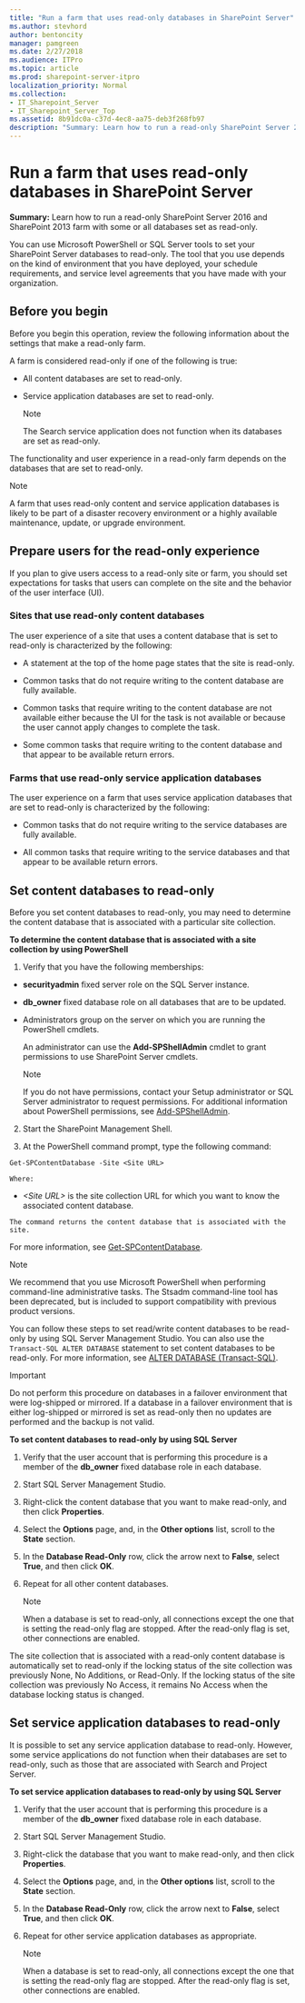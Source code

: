 ```yaml
---
title: "Run a farm that uses read-only databases in SharePoint Server"
ms.author: stevhord
author: bentoncity
manager: pamgreen
ms.date: 2/27/2018
ms.audience: ITPro
ms.topic: article
ms.prod: sharepoint-server-itpro
localization_priority: Normal
ms.collection:
- IT_Sharepoint_Server
- IT_Sharepoint_Server_Top
ms.assetid: 8b91dc0a-c37d-4ec8-aa75-deb3f268fb97
description: "Summary: Learn how to run a read-only SharePoint Server 2016 and SharePoint 2013 farm with some or all databases set as read-only."
---
```


# Run a farm that uses read-only databases in SharePoint Server

 **Summary:** Learn how to run a read-only SharePoint Server 2016 and SharePoint 2013 farm with some or all databases set as read-only. 
  
You can use Microsoft PowerShell or SQL Server tools to set your SharePoint Server databases to read-only. The tool that you use depends on the kind of environment that you have deployed, your schedule requirements, and service level agreements that you have made with your organization.
  
    
## Before you begin
<a name="begin"> </a>

Before you begin this operation, review the following information about the settings that make a read-only farm.
  
A farm is considered read-only if one of the following is true: 
  
- All content databases are set to read-only.
    
- Service application databases are set to read-only.
    
    > [!NOTE]
    > The Search service application does not function when its databases are set as read-only. 
  
The functionality and user experience in a read-only farm depends on the databases that are set to read-only.
  
> [!NOTE]
> A farm that uses read-only content and service application databases is likely to be part of a disaster recovery environment or a highly available maintenance, update, or upgrade environment. 
  
## Prepare users for the read-only experience
<a name="proc1"> </a>

If you plan to give users access to a read-only site or farm, you should set expectations for tasks that users can complete on the site and the behavior of the user interface (UI).
  
### Sites that use read-only content databases
<a name="sites"> </a>

The user experience of a site that uses a content database that is set to read-only is characterized by the following:
  
- A statement at the top of the home page states that the site is read-only.
    
- Common tasks that do not require writing to the content database are fully available.
    
- Common tasks that require writing to the content database are not available either because the UI for the task is not available or because the user cannot apply changes to complete the task.
    
- Some common tasks that require writing to the content database and that appear to be available return errors.
    
### Farms that use read-only service application databases
<a name="farms"> </a>

The user experience on a farm that uses service application databases that are set to read-only is characterized by the following:
  
- Common tasks that do not require writing to the service databases are fully available.
    
- All common tasks that require writing to the service databases and that appear to be available return errors.
    
## Set content databases to read-only
<a name="proc2"> </a>

Before you set content databases to read-only, you may need to determine the content database that is associated with a particular site collection.
  
 **To determine the content database that is associated with a site collection by using PowerShell**
  
1. Verify that you have the following memberships:
    
  - **securityadmin** fixed server role on the SQL Server instance. 
    
  - **db_owner** fixed database role on all databases that are to be updated. 
    
  - Administrators group on the server on which you are running the PowerShell cmdlets.
    
    An administrator can use the **Add-SPShellAdmin** cmdlet to grant permissions to use SharePoint Server cmdlets. 
    
    > [!NOTE]
    > If you do not have permissions, contact your Setup administrator or SQL Server administrator to request permissions. For additional information about PowerShell permissions, see [Add-SPShellAdmin](http://technet.microsoft.com/library/2ddfad84-7ca8-409e-878b-d09cb35ed4aa.aspx). 
  
2. Start the SharePoint Management Shell.
    
3. At the PowerShell command prompt, type the following command:
    
  ```
  Get-SPContentDatabase -Site <Site URL>
  ```

    Where:
    
  -  _\<Site URL\>_ is the site collection URL for which you want to know the associated content database. 
    
    The command returns the content database that is associated with the site.
    
For more information, see [Get-SPContentDatabase](http://technet.microsoft.com/library/a4a83bb0-0bab-4cad-9b59-0fd89a16f57b.aspx).
  
> [!NOTE]
> We recommend that you use Microsoft PowerShell when performing command-line administrative tasks. The Stsadm command-line tool has been deprecated, but is included to support compatibility with previous product versions. 
  
You can follow these steps to set read/write content databases to be read-only by using SQL Server Management Studio. You can also use the  `Transact-SQL ALTER DATABASE` statement to set content databases to be read-only. For more information, see [ALTER DATABASE (Transact-SQL)](http://go.microsoft.com/fwlink/p/?LinkID=717355&amp;clcid=0x409).
  
> [!IMPORTANT]
> Do not perform this procedure on databases in a failover environment that were log-shipped or mirrored. If a database in a failover environment that is either log-shipped or mirrored is set as read-only then no updates are performed and the backup is not valid. 
  
 **To set content databases to read-only by using SQL Server**
  
1. Verify that the user account that is performing this procedure is a member of the **db_owner** fixed database role in each database. 
    
2. Start SQL Server Management Studio.
    
3. Right-click the content database that you want to make read-only, and then click **Properties**.
    
4. Select the **Options** page, and, in the **Other options** list, scroll to the **State** section. 
    
5. In the **Database Read-Only** row, click the arrow next to **False**, select **True**, and then click **OK**.
    
6. Repeat for all other content databases.
    
    > [!NOTE]
    > When a database is set to read-only, all connections except the one that is setting the read-only flag are stopped. After the read-only flag is set, other connections are enabled. 
  
The site collection that is associated with a read-only content database is automatically set to read-only if the locking status of the site collection was previously None, No Additions, or Read-Only. If the locking status of the site collection was previously No Access, it remains No Access when the database locking status is changed.
  
## Set service application databases to read-only
<a name="proc3"> </a>

It is possible to set any service application database to read-only. However, some service applications do not function when their databases are set to read-only, such as those that are associated with Search and Project Server.
  
 **To set service application databases to read-only by using SQL Server**
  
1. Verify that the user account that is performing this procedure is a member of the **db_owner** fixed database role in each database. 
    
2. Start SQL Server Management Studio.
    
3. Right-click the database that you want to make read-only, and then click **Properties**.
    
4. Select the **Options** page, and, in the **Other options** list, scroll to the **State** section. 
    
5. In the **Database Read-Only** row, click the arrow next to **False**, select **True**, and then click **OK**.
    
6. Repeat for other service application databases as appropriate. 
    
    > [!NOTE]
    > When a database is set to read-only, all connections except the one that is setting the read-only flag are stopped. After the read-only flag is set, other connections are enabled. 
  

